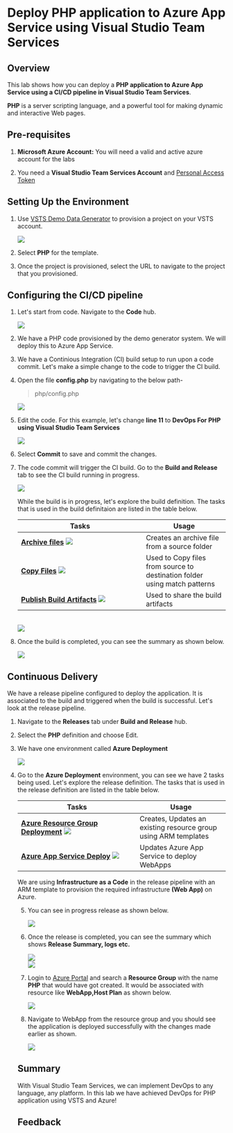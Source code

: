 # Deploy PHP application to Azure App Service using Visual Studio Team Services

## Overview

This lab shows how you can deploy a **PHP application to Azure App Service using a CI/CD pipeline in Visual Studio Team Services**.

**PHP** is a server scripting language, and a powerful tool for making dynamic and interactive Web pages.

## Pre-requisites

 1. **Microsoft Azure Account:**  You will need a valid and active azure account for the labs
 
 2.  You need a **Visual Studio Team Services Account** and <a href="http://bit.ly/2gBL4r4">Personal Access Token</a>

 ## Setting Up the Environment

1. Use <a href="https://vstsdemogenerator.azurewebsites.net" target="_blank">VSTS Demo Data Generator</a> to provision a project on your VSTS account.

   <img src="images/vstsdemogen.png">

2. Select **PHP** for the template.

3. Once the project is provisioned, select the URL to navigate to the project that you provisioned.

## Configuring the CI/CD pipeline

1. Let's start from code. Navigate to the **Code** hub.

   <img src="images/code1.png">

2. We have a PHP code provisioned by the demo generator system. We will deploy this to Azure App Service.

3. We have a Continious Integration (CI) build setup to run upon a code commit. Let's make a simple change to the code to trigger the CI build.

4. Open the file **config.php** by navigating to the below path-
   
   > php/config.php

   <img src="images/code_edit.png">
   
5. Edit the code. For this example, let's change **line 11** to **DevOps For PHP using Visual Studio Team Services**

   <img src="images/code_editing.png">

6. Select **Commit** to save and commit the changes.

7. The code commit will trigger the CI build. Go to the **Build and Release** tab to see the CI build running in progress.

   <img src="images/build.png">

   While the build is in progress, let's explore the build definition. The tasks that is used in the build definitaion are listed in the table below.

   <table width="100%">
   <thead>
      <tr>
         <th width="60%"><b>Tasks</b></th>
         <th><b>Usage</b></th>
      </tr>
   </thead>
   <tr>
      <td><a href="http://bit.ly/2zqe7b4"><b>Archive files</b></a> <img src="images/Archive.png"></td>
      <td>Creates an archive file from a source folder</td>
   </tr>
   <tr>
      <td><a href="http://bit.ly/2grMxTQ"><b>Copy Files</b></a> <img src="images/copyfiles.png"></td>
      <td>Used to Copy files from source to destination folder using match patterns</td>
   </tr>
   <tr>
      <td><a href="http://bit.ly/2yBgXde"><b>Publish Build Artifacts</b></a> <img src="images/PublishArtifact.png"> </td>
      <td> Used to share the build artifacts </td>
   </tr>
   </table>

   <br/>

   <img src="images/in_progress_build.png">

8. Once the build is completed, you can see the summary as shown below.

   <img src="images/build_summary.png">

## Continuous Delivery

We have a release pipeline configured to deploy the application. It is associated to the build and triggered when the build is successful. Let's look at the release pipeline.

1. Navigate to the **Releases** tab under **Build and Release** hub.

2. Select the **PHP** definition and choose Edit.

3. We have one environment called **Azure Deployment**

   <img src="images/release_pipeline.png">

4. Go to the **Azure Deployment** environment, you can see we have 2 tasks being used. Let's explore the release definition. The tasks that is used in the release definition are listed in the table below.

   <table width="100%">
   <thead>
      <tr>
         <th width="57%"><b>Tasks</b></th>
         <th><b>Usage</b></th>
      </tr>
   </thead>
   <tr>
      <td><a href="http://bit.ly/2ysg1It"><b>Azure Resource Group Deployment</b></a> <img src="images/azuredeployment.png"></td>
      <td>Creates, Updates an existing resource group using ARM templates  </td>
   </tr>
   <tr>
      <td><a href="http://bit.ly/2zkks4L"><b>Azure App Service Deploy</b></a> <img src="images/webapp.png"> </td>
      <td>Updates Azure App Service to deploy WebApps </td>
   </tr>
   <tr>
  </table>

  We are using **Infrastructure as a Code** in the release pipeline with an ARM template to provision the required infrastructure **(Web App)** on Azure.

5. You can see in progress release as shown below.

   <img src="images/release_in_progress.png">

6. Once the release is completed, you can see the summary which shows **Release Summary, logs etc.**

   <img src="images/release_summary.png">

   <br/>

   <img src="images/release_logs.png">

7. Login to [Azure Portal](https://portal.azure.com) and search a **Resource Group** with the name **PHP** that would have got created. It would be associated with resource like **WebApp,Host Plan** as shown below.

   <img src="images/azure.png">

8. Navigate to WebApp from the resource group and you should see the application is deployed successfully with the changes made earlier as shown.

   <img src="images/website_php.png">

## Summary
  
With Visual Studio Team Services, we can implement DevOps to any language, any platform. In this lab we have achieved DevOps for PHP application using VSTS and Azure! 

## Feedback 

